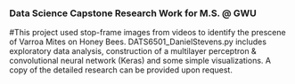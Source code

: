 ### Data Science Capstone Research Work for M.S. @ GWU

#This project used stop-frame images from videos to identify the prescene of Varroa Mites on Honey Bees. DATS6501_DanielStevens.py includes exploratory data analysis, construction of a multilayer perceptron & convolutional neural network (Keras) and some simple visualizations. A copy of the detailed research can be provided upon request. 
